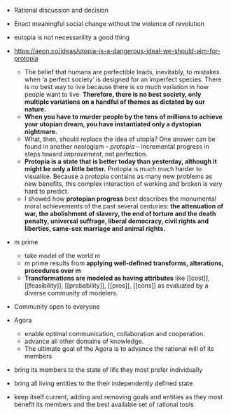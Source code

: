 - Rational discussion and decision 
-	Enact meaningful social change without the violence of revolution
-	eutopia is not necessarility a good thing
- https://aeon.co/ideas/utopia-is-a-dangerous-ideal-we-should-aim-for-protopia
	- The belief that humans are perfectible leads, inevitably, to mistakes when ‘a perfect society’ is designed for an imperfect species. There is no best way to live because there is so much variation in how people want to live. **Therefore, there is no best society, only multiple variations on a handful of themes as dictated by our nature.**
	- **When you have to murder people by the tens of millions to achieve your utopian dream, you have instantiated only a dystopian nightmare.**
	- What, then, should replace the idea of utopia? One answer can be found in another neologism – _protopia_ – incremental progress in steps toward _improvement_, not perfection.
	- **Protopia is a state that is better today than yesterday, although it might be only a little better.** Protopia is much much harder to visualise. Because a protopia contains as many new problems as new benefits, this complex interaction of working and broken is very hard to predict.
	-  I showed how **protopian progress** best describes the monumental moral achievements of the past several centuries: **the attenuation of war, the abolishment of slavery, the end of torture and the death penalty, universal suffrage, liberal democracy, civil rights and liberties, same-sex marriage and animal rights.**
- m prime
	- take model of the world m
	-  m prime results from **applying well-defined transforms, alterations, procedures over m**
	-  **Transformations are modeled as having attributes** like [[cost]], [[feasibility]], [[probability]], [[pros]], [[cons]] as evaluated by a diverse community of modelers.





- Community open to everyone
- Agora
	-	enable optimal communication, collaboration and cooperation.
	-	advance all other domains of knowledge.
	-	The ultimate goal of the Agora is to advance the rational will of its members
-	bring its members to the state of life they most prefer individually
-	bring all living entities to the their independently defined state
-	keep itself current, adding and removing goals and entities as they most benefit its members and the best available set of rational tools